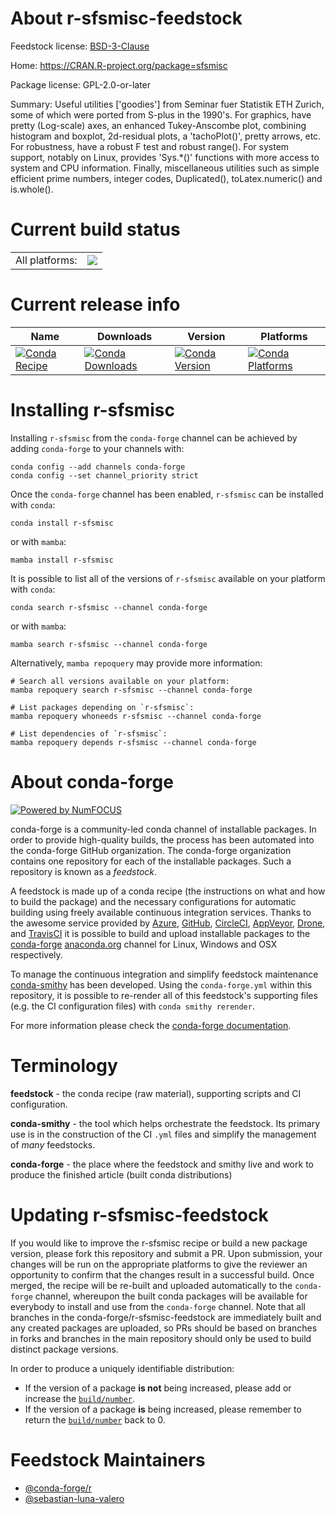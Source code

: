 About r-sfsmisc-feedstock
=========================

Feedstock license: [BSD-3-Clause](https://github.com/conda-forge/r-sfsmisc-feedstock/blob/main/LICENSE.txt)

Home: https://CRAN.R-project.org/package=sfsmisc

Package license: GPL-2.0-or-later

Summary: Useful utilities ['goodies'] from Seminar fuer Statistik ETH Zurich, some of which were ported from S-plus in the 1990's. For graphics, have pretty (Log-scale) axes, an enhanced Tukey-Anscombe plot, combining histogram and boxplot, 2d-residual plots, a 'tachoPlot()', pretty arrows, etc. For robustness, have a robust F test and robust range(). For system support, notably on Linux, provides 'Sys.*()' functions with more access to system and CPU information. Finally, miscellaneous utilities such as simple efficient prime numbers, integer codes, Duplicated(), toLatex.numeric() and is.whole().

Current build status
====================


<table><tr><td>All platforms:</td>
    <td>
      <a href="https://dev.azure.com/conda-forge/feedstock-builds/_build/latest?definitionId=1604&branchName=main">
        <img src="https://dev.azure.com/conda-forge/feedstock-builds/_apis/build/status/r-sfsmisc-feedstock?branchName=main">
      </a>
    </td>
  </tr>
</table>

Current release info
====================

| Name | Downloads | Version | Platforms |
| --- | --- | --- | --- |
| [![Conda Recipe](https://img.shields.io/badge/recipe-r--sfsmisc-green.svg)](https://anaconda.org/conda-forge/r-sfsmisc) | [![Conda Downloads](https://img.shields.io/conda/dn/conda-forge/r-sfsmisc.svg)](https://anaconda.org/conda-forge/r-sfsmisc) | [![Conda Version](https://img.shields.io/conda/vn/conda-forge/r-sfsmisc.svg)](https://anaconda.org/conda-forge/r-sfsmisc) | [![Conda Platforms](https://img.shields.io/conda/pn/conda-forge/r-sfsmisc.svg)](https://anaconda.org/conda-forge/r-sfsmisc) |

Installing r-sfsmisc
====================

Installing `r-sfsmisc` from the `conda-forge` channel can be achieved by adding `conda-forge` to your channels with:

```
conda config --add channels conda-forge
conda config --set channel_priority strict
```

Once the `conda-forge` channel has been enabled, `r-sfsmisc` can be installed with `conda`:

```
conda install r-sfsmisc
```

or with `mamba`:

```
mamba install r-sfsmisc
```

It is possible to list all of the versions of `r-sfsmisc` available on your platform with `conda`:

```
conda search r-sfsmisc --channel conda-forge
```

or with `mamba`:

```
mamba search r-sfsmisc --channel conda-forge
```

Alternatively, `mamba repoquery` may provide more information:

```
# Search all versions available on your platform:
mamba repoquery search r-sfsmisc --channel conda-forge

# List packages depending on `r-sfsmisc`:
mamba repoquery whoneeds r-sfsmisc --channel conda-forge

# List dependencies of `r-sfsmisc`:
mamba repoquery depends r-sfsmisc --channel conda-forge
```


About conda-forge
=================

[![Powered by
NumFOCUS](https://img.shields.io/badge/powered%20by-NumFOCUS-orange.svg?style=flat&colorA=E1523D&colorB=007D8A)](https://numfocus.org)

conda-forge is a community-led conda channel of installable packages.
In order to provide high-quality builds, the process has been automated into the
conda-forge GitHub organization. The conda-forge organization contains one repository
for each of the installable packages. Such a repository is known as a *feedstock*.

A feedstock is made up of a conda recipe (the instructions on what and how to build
the package) and the necessary configurations for automatic building using freely
available continuous integration services. Thanks to the awesome service provided by
[Azure](https://azure.microsoft.com/en-us/services/devops/), [GitHub](https://github.com/),
[CircleCI](https://circleci.com/), [AppVeyor](https://www.appveyor.com/),
[Drone](https://cloud.drone.io/welcome), and [TravisCI](https://travis-ci.com/)
it is possible to build and upload installable packages to the
[conda-forge](https://anaconda.org/conda-forge) [anaconda.org](https://anaconda.org/)
channel for Linux, Windows and OSX respectively.

To manage the continuous integration and simplify feedstock maintenance
[conda-smithy](https://github.com/conda-forge/conda-smithy) has been developed.
Using the ``conda-forge.yml`` within this repository, it is possible to re-render all of
this feedstock's supporting files (e.g. the CI configuration files) with ``conda smithy rerender``.

For more information please check the [conda-forge documentation](https://conda-forge.org/docs/).

Terminology
===========

**feedstock** - the conda recipe (raw material), supporting scripts and CI configuration.

**conda-smithy** - the tool which helps orchestrate the feedstock.
                   Its primary use is in the construction of the CI ``.yml`` files
                   and simplify the management of *many* feedstocks.

**conda-forge** - the place where the feedstock and smithy live and work to
                  produce the finished article (built conda distributions)


Updating r-sfsmisc-feedstock
============================

If you would like to improve the r-sfsmisc recipe or build a new
package version, please fork this repository and submit a PR. Upon submission,
your changes will be run on the appropriate platforms to give the reviewer an
opportunity to confirm that the changes result in a successful build. Once
merged, the recipe will be re-built and uploaded automatically to the
`conda-forge` channel, whereupon the built conda packages will be available for
everybody to install and use from the `conda-forge` channel.
Note that all branches in the conda-forge/r-sfsmisc-feedstock are
immediately built and any created packages are uploaded, so PRs should be based
on branches in forks and branches in the main repository should only be used to
build distinct package versions.

In order to produce a uniquely identifiable distribution:
 * If the version of a package **is not** being increased, please add or increase
   the [``build/number``](https://docs.conda.io/projects/conda-build/en/latest/resources/define-metadata.html#build-number-and-string).
 * If the version of a package **is** being increased, please remember to return
   the [``build/number``](https://docs.conda.io/projects/conda-build/en/latest/resources/define-metadata.html#build-number-and-string)
   back to 0.

Feedstock Maintainers
=====================

* [@conda-forge/r](https://github.com/orgs/conda-forge/teams/r/)
* [@sebastian-luna-valero](https://github.com/sebastian-luna-valero/)


